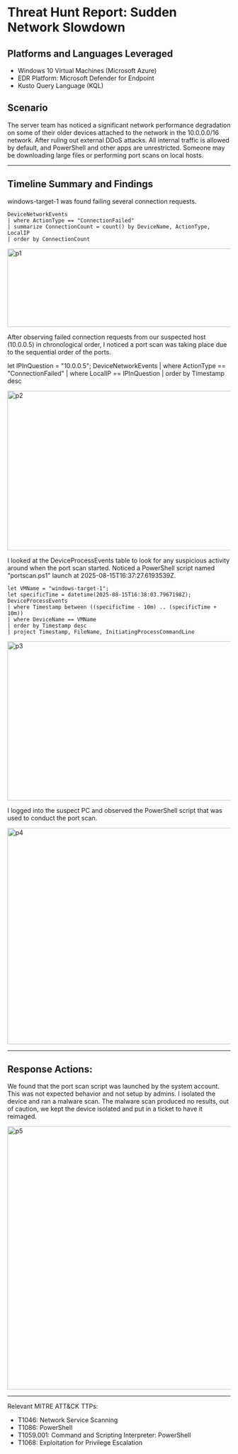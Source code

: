 
# Threat Hunt Report: Sudden Network Slowdown

## Platforms and Languages Leveraged
- Windows 10 Virtual Machines (Microsoft Azure)
- EDR Platform: Microsoft Defender for Endpoint
- Kusto Query Language (KQL)

## Scenario

The server team has noticed a significant network performance degradation on some of their older devices attached to the network in the 10.0.0.0/16 network. After ruling out external DDoS attacks. All internal traffic is allowed by default, and PowerShell and other apps are unrestricted. Someone may be downloading large files or performing port scans on local hosts.

---
## Timeline Summary and Findings

windows-target-1 was found failing several connection requests.
```kql
DeviceNetworkEvents
| where ActionType == "ConnectionFailed"
| summarize ConnectionCount = count() by DeviceName, ActionType, LocalIP
| order by ConnectionCount 
```
<img width="564" height="177" alt="p1" src="https://github.com/user-attachments/assets/d0f5dfba-e724-4e72-a19d-9754e5c259cf" />


After observing failed connection requests from our suspected host (10.0.0.5) in chronological order, I noticed a port scan was taking place due to the sequential order of the ports.

let IPInQuestion = "10.0.0.5";
DeviceNetworkEvents
| where ActionType == "ConnectionFailed"
| where LocalIP == IPInQuestion
| order by Timestamp desc

<img width="659" height="360" alt="p2" src="https://github.com/user-attachments/assets/1b17a2b3-79ed-431e-9e8d-853e00fdebf8" />

I looked at the DeviceProcessEvents table to look for any suspicious activity around when the port scan started. Noticed a PowerShell script named "portscan.ps1" launch at 2025-08-15T16:37:27.6193539Z.

```kql
let VMName = "windows-target-1";
let specificTime = datetime(2025-08-15T16:38:03.7967198Z);
DeviceProcessEvents
| where Timestamp between ((specificTime - 10m) .. (specificTime + 10m))
| where DeviceName == VMName
| order by Timestamp desc
| project Timestamp, FileName, InitiatingProcessCommandLine
```
<img width="664" height="359" alt="p3" src="https://github.com/user-attachments/assets/5d75a212-b44f-493c-bc6a-2c88d23b0c25" />


I logged into the suspect PC and observed the PowerShell script that was used to conduct the port scan.

<img width="906" height="488" alt="p4" src="https://github.com/user-attachments/assets/063e305b-0478-443b-9b72-5bb771e7346b" />


---
## Response Actions:

We found that the port scan script was launched by the system account. This was not expected behavior and not setup by admins. I isolated the device and ran a malware scan. The malware scan produced no results, out of caution, we kept the device isolated and put in a ticket to have it reimaged.

<img width="748" height="594" alt="p5" src="https://github.com/user-attachments/assets/7d49e016-4dfd-4b8c-a25c-7a0451f38c05" />

---
Relevant MITRE ATT&CK TTPs:

- T1046: Network Service Scanning
- T1086: PowerShell
- T1059.001: Command and Scripting Interpreter: PowerShell
- T1068: Exploitation for Privilege Escalation
  

